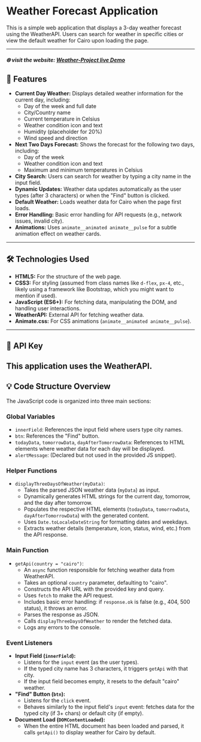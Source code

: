 # Weather Forecast Application

This is a simple web application that displays a 3-day weather forecast using the WeatherAPI. Users can search for weather in specific cities or view the default weather for Cairo upon loading the page.

---
##### 🌐 visit the website: [Weather-Project live Demo](https://anas26772001.github.io/Weather-project/)

## 🚀 Features

* **Current Day Weather:** Displays detailed weather information for the current day, including:
    * Day of the week and full date
    * City/Country name
    * Current temperature in Celsius
    * Weather condition icon and text
    * Humidity (placeholder for 20%)
    * Wind speed and direction
* **Next Two Days Forecast:** Shows the forecast for the following two days, including:
    * Day of the week
    * Weather condition icon and text
    * Maximum and minimum temperatures in Celsius
* **City Search:** Users can search for weather by typing a city name in the input field.
* **Dynamic Updates:** Weather data updates automatically as the user types (after 3 characters) or when the "Find" button is clicked.
* **Default Weather:** Loads weather data for Cairo when the page first loads.
* **Error Handling:** Basic error handling for API requests (e.g., network issues, invalid city).
* **Animations:** Uses `animate__animated animate__pulse` for a subtle animation effect on weather cards.

---

## 🛠️ Technologies Used
* **HTML5:** For the structure of the web page.
* **CSS3:** For styling (assumed from class names like `d-flex`, `px-4`, etc., likely using a framework like Bootstrap, which you might want to mention if used).
* **JavaScript (ES6+):** For fetching data, manipulating the DOM, and handling user interactions.
* **WeatherAPI:** External API for fetching weather data.
* **Animate.css:** For CSS animations (`animate__animated animate__pulse`).
---



## 🔑 API Key

This application uses the **WeatherAPI**.
---

## 💡 Code Structure Overview

The JavaScript code is organized into three main sections:

### Global Variables
* `innerField`: References the input field where users type city names.
* `btn`: References the "Find" button.
* `todayData`, `tomorrowData`, `dayAfterTomorrowData`: References to HTML elements where weather data for each day will be displayed.
* `alertMessage`: (Declared but not used in the provided JS snippet).

### Helper Functions

* `displayThreeDaysOfWeather(myData)`:
    * Takes the parsed JSON weather data (`myData`) as input.
    * Dynamically generates HTML strings for the current day, tomorrow, and the day after tomorrow.
    * Populates the respective HTML elements (`todayData`, `tomorrowData`, `dayAfterTomorrowData`) with the generated content.
    * Uses `Date.toLocaleDateString` for formatting dates and weekdays.
    * Extracts weather details (temperature, icon, status, wind, etc.) from the API response.

### Main Function
* `getApi(country = "cairo")`:
    * An `async` function responsible for fetching weather data from WeatherAPI.
    * Takes an optional `country` parameter, defaulting to "cairo".
    * Constructs the API URL with the provided key and query.
    * Uses `fetch` to make the API request.
    * Includes basic error handling: if `response.ok` is false (e.g., 404, 500 status), it throws an error.
    * Parses the response as JSON.
    * Calls `displayThreeDaysOfWeather` to render the fetched data.
    * Logs any errors to the console.

### Event Listeners

* **Input Field (`innerField`):**
    * Listens for the `input` event (as the user types).
    * If the typed city name has 3 characters, it triggers `getApi` with that city.
    * If the input field becomes empty, it resets to the default "cairo" weather.
* **"Find" Button (`btn`):**
    * Listens for the `click` event.
    * Behaves similarly to the input field's `input` event: fetches data for the typed city (if 3+ chars) or default city (if empty).
* **Document Load (`DOMContentLoaded`):**
    * When the entire HTML document has been loaded and parsed, it calls `getApi()` to display weather for Cairo by default.
